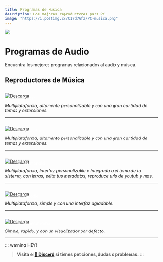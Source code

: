 ```yaml
---
title: Programas de Musica
description: Los mejores reproductores para PC.
image: "https://i.postimg.cc/C17d7Gfz/PC-musica.png"
---
```



![](https://i.postimg.cc/76mS7fyd/PC-musica.png)
# Programas de Audio
Encuentra los mejores programas relacionados al audio y música.
## Reproductores de Música

<a href="https://www.foobar2000.org/">
 <div style="position: relative; padding-top: 1em">
   <p style="position: absolute; top: 5px; left: 20px; font-size: 14px; color: white; text-indent: 20px">⭐ Foobar</p>
   <img src="https://i.postimg.cc/RZPvRHhg/Mini-Descarga.png" alt="Descarga" />
 </div>
</a>

*Multiplataforma, altamente personalizable y con una gran cantidad de temas y extensiones.* 

---

<a href="https://www.getmusicbee.com/">
 <div style="position: relative; padding-top: 1em">
   <p style="position: absolute; top: 5px; left: 20px; font-size: 14px; color: white; text-indent: 20px">🕸 MusicBee</p>
   <img src="https://i.postimg.cc/RZPvRHhg/Mini-Descarga.png" alt="Descarga" />
 </div>
</a>

*Multiplataforma, altamente personalizable y con una gran cantidad de temas y extensiones.* 

---

<a href="https://harmonoid.com/">
 <div style="position: relative; padding-top: 1em">
   <p style="position: absolute; top: 5px; left: 20px; font-size: 14px; color: white; text-indent: 20px">🕸 Harmonoid</p>
   <img src="https://i.postimg.cc/RZPvRHhg/Mini-Descarga.png" alt="Descarga" />
 </div>
</a>

*Multiplataforma, interfaz personalizable e integrada a el tema de tu sistema, con letras, edita tus metadatos, reproduce urls de youtub y mas.* 

---

<a href="https://feugy.github.io/melodie">
 <div style="position: relative; padding-top: 1em">
   <p style="position: absolute; top: 5px; left: 20px; font-size: 14px; color: white; text-indent: 20px">🕸 Melodie</p>
   <img src="https://i.postimg.cc/RZPvRHhg/Mini-Descarga.png" alt="Descarga" />
 </div>
</a>

*Multiplataforma, simple y con una interfaz agradable.* 

---

<a href="https://hyperchroma.app/">
 <div style="position: relative; padding-top: 1em">
   <p style="position: absolute; top: 5px; left: 20px; font-size: 14px; color: white; text-indent: 20px">🕸 Hyperchroma</p>
   <img src="https://i.postimg.cc/RZPvRHhg/Mini-Descarga.png" alt="Descarga" />
 </div>
</a>

*Simple, rapido, y con un visualizador por defecto.* 

---

::: warning HEY!
> **Visita el [🚀 Discord](https://discord.gg/hVKeY3uEru) si tienes peticiones, dudas o problemas.**
:::
